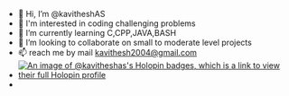 - 👋 Hi, I’m @kavitheshAS
- 👀 I'm interested in coding challenging problems
- 🌱 I’m currently learning C,CPP,JAVA,BASH
- 💞️ I’m looking to collaborate on small to moderate level projects
- 📫 reach me by mail kavithesh2004@gmail.com
- [![An image of @kavitheshas's Holopin badges, which is a link to view their full Holopin profile](https://holopin.me/kavitheshas)](https://holopin.io/@kavitheshas)
- 

<!---
kavitheshAS/kavitheshAS is a ✨ special ✨ repository because its `README.md` (this file) appears on your GitHub profile.
You can click the Preview link to take a look at your changes.
--->

